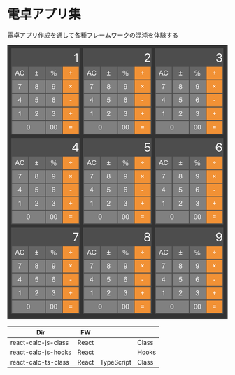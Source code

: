 # 電卓アプリ集

電卓アプリ作成を通して各種フレームワークの混沌を体験する

![](image.png)

| Dir                 | FW    |            |       |
|---------------------|-------|------------|-------|
| react-calc-js-class | React |            | Class |
| react-calc-js-hooks | React |            | Hooks |
| react-calc-ts-class | React | TypeScript | Class |
